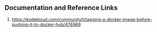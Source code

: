 ## Documentation and Reference Links

1. https://kodekloud.com/community/t/tagging-a-docker-image-before-pushing-it-to-docker-hub/476969
